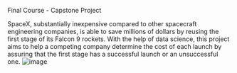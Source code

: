 Final Course - Capstone Project

SpaceX, substantially inexpensive compared to other spacecraft engineering companies, is able to save millions of dollars by reusing the first stage of its Falcon 9 rockets. With the help of data science, this project aims to help a competing company determine the cost of each launch by assuring that the first stage has a successful launch or an unsuccessful one.
![image](https://user-images.githubusercontent.com/112143694/194205885-9640b3f4-4a8c-4fb2-989c-c369aede17a9.png)
